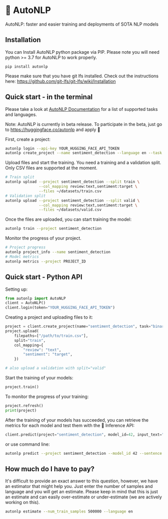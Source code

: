 # 🤗 AutoNLP

AutoNLP: faster and easier training and deployments of SOTA NLP models

## Installation

You can Install AutoNLP python package via PIP. Please note you will need python >= 3.7 for AutoNLP to work properly.

    pip install autonlp
    
Please make sure that you have git lfs installed. Check out the instructions here: https://github.com/git-lfs/git-lfs/wiki/Installation

## Quick start - in the terminal

Please take a look at [AutoNLP Documentation](https://huggingface.co/docs/autonlp/) for a list of supported tasks and languages.

Note:
AutoNLP is currently in beta release. To participate in the beta, just go to https://huggingface.co/autonlp and apply 🤗

First, create a project:

```bash
autonlp login --api-key YOUR_HUGGING_FACE_API_TOKEN
autonlp create_project --name sentiment_detection --language en --task binary_classification
```

Upload files and start the training. You need a training and a validation split. Only CSV files are supported at the moment.
```bash
# Train split
autonlp upload --project sentiment_detection --split train \
               --col_mapping review:text,sentiment:target \
               --files ~/datasets/train.csv
# Validation split
autonlp upload --project sentiment_detection --split valid \
               --col_mapping review:text,sentiment:target \
               --files ~/datasets/valid.csv
```

Once the files are uploaded, you can start training the model:
```bash
autonlp train --project sentiment_detection
```

Monitor the progress of your project.
```bash
# Project progress
autonlp project_info --name sentiment_detection
# Model metrics
autonlp metrics --project PROJECT_ID
```

## Quick start - Python API

Setting up:
```python
from autonlp import AutoNLP
client = AutoNLP()
client.login(token="YOUR_HUGGING_FACE_API_TOKEN")
```

Creating a project and uploading files to it:
```python
project = client.create_project(name="sentiment_detection", task="binary_classification", language="en")
project.upload(
    filepaths=["/path/to/train.csv"],
    split="train",
    col_mapping={
        "review": "text",
        "sentiment": "target",
    })

# also upload a validation with split="valid"
```

Start the training of your models:
```python
project.train()
```

To monitor the progress of your training:
```python
project.refresh()
print(project)
```

After the training of your models has succeeded, you can retrieve the metrics for each model and test them with the 🤗 Inference API:

```python
client.predict(project="sentiment_detection", model_id=42, input_text="i love autonlp")
```

or use command line:

```bash
autonlp predict --project sentiment_detection --model_id 42 --sentence "i love autonlp"
```

## How much do I have to pay?

It's difficult to provide an exact answer to this question, however, we have an estimator that might help you.
Just enter the number of samples and language and you will get an estimate. Please keep in mind that this is just an estimate and can easily over-estimate or under-estimate (we are actively working on this).

```bash
autonlp estimate --num_train_samples 500000 --language en
```
